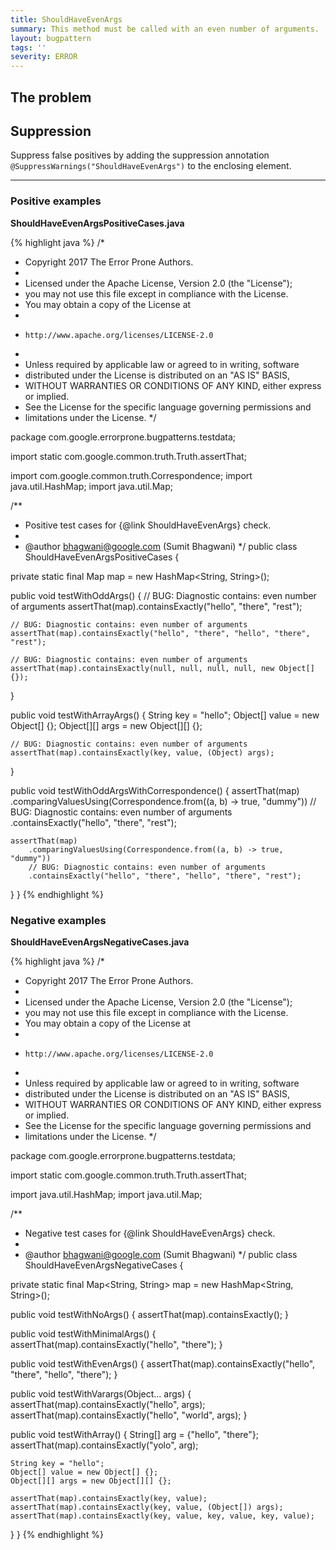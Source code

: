 ```yaml
---
title: ShouldHaveEvenArgs
summary: This method must be called with an even number of arguments.
layout: bugpattern
tags: ''
severity: ERROR
---
```


<!--
*** AUTO-GENERATED, DO NOT MODIFY ***
To make changes, edit the @BugPattern annotation or the explanation in docs/bugpattern.
-->


## The problem


## Suppression
Suppress false positives by adding the suppression annotation `@SuppressWarnings("ShouldHaveEvenArgs")` to the enclosing element.

----------

### Positive examples
__ShouldHaveEvenArgsPositiveCases.java__

{% highlight java %}
/*
 * Copyright 2017 The Error Prone Authors.
 *
 * Licensed under the Apache License, Version 2.0 (the "License");
 * you may not use this file except in compliance with the License.
 * You may obtain a copy of the License at
 *
 *     http://www.apache.org/licenses/LICENSE-2.0
 *
 * Unless required by applicable law or agreed to in writing, software
 * distributed under the License is distributed on an "AS IS" BASIS,
 * WITHOUT WARRANTIES OR CONDITIONS OF ANY KIND, either express or implied.
 * See the License for the specific language governing permissions and
 * limitations under the License.
 */

package com.google.errorprone.bugpatterns.testdata;

import static com.google.common.truth.Truth.assertThat;

import com.google.common.truth.Correspondence;
import java.util.HashMap;
import java.util.Map;

/**
 * Positive test cases for {@link ShouldHaveEvenArgs} check.
 *
 * @author bhagwani@google.com (Sumit Bhagwani)
 */
public class ShouldHaveEvenArgsPositiveCases {

  private static final Map map = new HashMap<String, String>();

  public void testWithOddArgs() {
    // BUG: Diagnostic contains: even number of arguments
    assertThat(map).containsExactly("hello", "there", "rest");

    // BUG: Diagnostic contains: even number of arguments
    assertThat(map).containsExactly("hello", "there", "hello", "there", "rest");

    // BUG: Diagnostic contains: even number of arguments
    assertThat(map).containsExactly(null, null, null, null, new Object[] {});
  }

  public void testWithArrayArgs() {
    String key = "hello";
    Object[] value = new Object[] {};
    Object[][] args = new Object[][] {};

    // BUG: Diagnostic contains: even number of arguments
    assertThat(map).containsExactly(key, value, (Object) args);
  }

  public void testWithOddArgsWithCorrespondence() {
    assertThat(map)
        .comparingValuesUsing(Correspondence.from((a, b) -> true, "dummy"))
        // BUG: Diagnostic contains: even number of arguments
        .containsExactly("hello", "there", "rest");

    assertThat(map)
        .comparingValuesUsing(Correspondence.from((a, b) -> true, "dummy"))
        // BUG: Diagnostic contains: even number of arguments
        .containsExactly("hello", "there", "hello", "there", "rest");
  }
}
{% endhighlight %}

### Negative examples
__ShouldHaveEvenArgsNegativeCases.java__

{% highlight java %}
/*
 * Copyright 2017 The Error Prone Authors.
 *
 * Licensed under the Apache License, Version 2.0 (the "License");
 * you may not use this file except in compliance with the License.
 * You may obtain a copy of the License at
 *
 *     http://www.apache.org/licenses/LICENSE-2.0
 *
 * Unless required by applicable law or agreed to in writing, software
 * distributed under the License is distributed on an "AS IS" BASIS,
 * WITHOUT WARRANTIES OR CONDITIONS OF ANY KIND, either express or implied.
 * See the License for the specific language governing permissions and
 * limitations under the License.
 */

package com.google.errorprone.bugpatterns.testdata;

import static com.google.common.truth.Truth.assertThat;

import java.util.HashMap;
import java.util.Map;

/**
 * Negative test cases for {@link ShouldHaveEvenArgs} check.
 *
 * @author bhagwani@google.com (Sumit Bhagwani)
 */
public class ShouldHaveEvenArgsNegativeCases {

  private static final Map<String, String> map = new HashMap<String, String>();

  public void testWithNoArgs() {
    assertThat(map).containsExactly();
  }

  public void testWithMinimalArgs() {
    assertThat(map).containsExactly("hello", "there");
  }

  public void testWithEvenArgs() {
    assertThat(map).containsExactly("hello", "there", "hello", "there");
  }

  public void testWithVarargs(Object... args) {
    assertThat(map).containsExactly("hello", args);
    assertThat(map).containsExactly("hello", "world", args);
  }

  public void testWithArray() {
    String[] arg = {"hello", "there"};
    assertThat(map).containsExactly("yolo", arg);

    String key = "hello";
    Object[] value = new Object[] {};
    Object[][] args = new Object[][] {};

    assertThat(map).containsExactly(key, value);
    assertThat(map).containsExactly(key, value, (Object[]) args);
    assertThat(map).containsExactly(key, value, key, value, key, value);
  }
}
{% endhighlight %}

